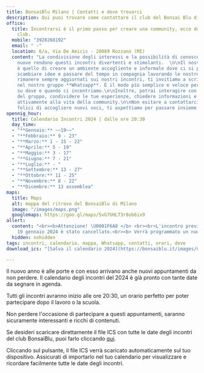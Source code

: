 ```yaml
---
title: BonsaiBlu Milano | Contatti e dove trovarci
description: Qui puoi trovare come contattare il club del Bonsai Blu di Milano
office:
  title: Incontrarsi è il primo passo per creare una community, ecco dove lo fa il
    club.
  mobile: "3928268192"
  email: " -"
  location: 6/a, Via De Amicis - 20089 Rozzano (MI)
  content: "La condivisione degli interessi e la possibilità di conoscere persone
    nuove rendono questi incontri divertenti e stimolanti.  \n\nIl nostro obiettivo
    è quello di creare un ambiente accogliente e informale dove ci si possa incontrare,
    scambiare idee e passare del tempo in compagnia lavorando le nostre piante.\n\nPer
    rimanere sempre aggiornati sui nostri incontri, ti invitiamo a scriverci per entrare
    nel nostro gruppo **Whatsapp**. È il modo più semplice e veloce per essere informati
    su dove e quando ci incontriamo.\n\nInoltre, potrai interagire con gli altri membri
    del gruppo, condividere le tue esperienze, chiedere informazioni e partecipare
    attivamente alla vita della community.\n\nNon esitare a contattarci, siamo sempre
    felici di accogliere nuovi soci, ti aspettiamo per passare insieme momenti indimenticabili!"
opennig_hour:
  title: Calendario Incontri 2024 | dalle ore 20:30
  day_time:
  - "**Gennaio:** ~~19~~"
  - "**Febbraio:** 9 - 23"
  - "**Marzo:** 1 - 15 - 22"
  - "**Aprile:** 5 - 19"
  - "**Maggio:** 3 - 17"
  - "**Giugno:** 7 - 21"
  - "**Luglio:** - "
  - "**Settembre:** 13 - 27"
  - "**Ottobre:** 11 - 25"
  - "**Novembre:** 8 - 22"
  - "**Dicembre:** 13 assemblea"
maps:
  title: Maps
  alt: mappa del ritrovo del BonsaiBlu di Milano
  image: "/images/maps.png"
  googlemaps: https://goo.gl/maps/5vG7UHLT3r8ob6ix9
allert:
  content: "<br><b>Attenzione! \U0001F6A8 </b> <br><br>L'incontro previsto per oggi,
    19 gennaio 2024 è stato cancellato.<br><b> Verrà programmato un nuovo incontro nei prossimi giorni.</b>  <br><br> \U0001F4C5"
  hidden: nohidden
tags: incontri, calendario, mappa, Whatsapp, contatti, orari, dove
download_ics: "[Salva il calendario 2024](https://bonsaiblu.it/images/CalendarioBonsaiBlu2024.ics)"

---
```

Il nuovo anno è alle porte e con esso arrivano anche nuovi appuntamenti da non perdere. Il calendario degli incontri del 2024 è già pronto con tante date da segnare in agenda.

Tutti gli incontri avranno inizio alle ore 20:30, un orario perfetto per poter partecipare dopo il lavoro o la scuola.

Non perdere l'occasione di partecipare a questi appuntamenti, saranno sicuramente interessanti e ricchi di contenuti.

Se desideri scaricare direttamente il file ICS con tutte le date degli incontri del club BonsaiBlu, puoi farlo cliccando [qui](https://bonsaiblu.it/images/CalendarioBonsaiBlu2024.ics).

Cliccando sul pulsante, il file ICS verrà scaricato automaticamente sul tuo dispositivo. Assicurati di importarlo nel tuo calendario per visualizzare e ricordare facilmente tutte le date degli incontri.
